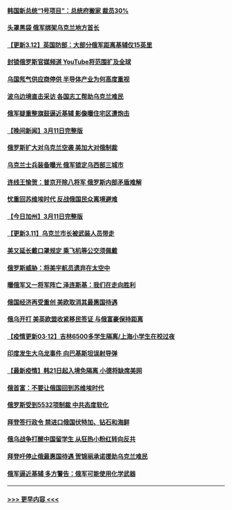 #### [韩国新总统“1号项目”：总统府搬家 裁员30%](../pages/prog202/a103371790.md?t=03121953) 
#### [头罩黑袋 俄军绑架乌克兰地方首长](../pages/prog202/a103371746.md?t=03121953) 
#### [【更新3.12】英国防部：大部分俄军距离基辅仅15英里](../pages/prog202/a103371719.md?t=03121953) 
#### [封锁俄罗斯官媒频道 YouTube将范围扩及全球](../pages/prog202/a103371736.md?t=03121953) 
#### [乌国氖气供应商停供 半导体产业为何高度重视](../pages/prog202/a103371698.md?t=03121953) 
#### [波乌边境直击采访 各国志工帮助乌克兰难民](../pages/prog202/a103371299.md?t=03121953) 
#### [俄军疑重整旗鼓逼近基辅 影像曝住宅区遭炮击](../pages/prog202/a103371584.md?t=03121953) 
#### [【晚间新闻】3月11日完整版](../pages/prog202/a103371561.md?t=03121953) 
#### [俄罗斯扩大对乌克兰空袭 美加大对俄制裁](../pages/prog202/a103371390.md?t=03121953) 
#### [乌克兰士兵装备曝光 俄军锁定乌西部三城市](../pages/prog202/a103371426.md?t=03121953) 
#### [连线王愉贺：普京开除八将军 俄罗斯内部矛盾难解](../pages/prog202/a103371442.md?t=03121953) 
#### [忧重回苏维埃时代 反战俄国民众离境避难](../pages/prog202/a103371529.md?t=03121953) 
#### [【今日加州】3月11日完整版](../pages/prog202/a103371549.md?t=03121953) 
#### [【更新3.11】乌克兰市长被武装人员带走](../pages/prog202/a103370799.md?t=03121953) 
#### [美又延长戴口罩规定 乘飞机等公交须佩戴](../pages/prog202/a103371325.md?t=03121953) 
#### [俄罗斯威胁：将美宇航员遗弃在太空中](../pages/prog202/a103371355.md?t=03121953) 
#### [曝俄军又一将军阵亡 泽连斯基：我们在走向胜利](../pages/prog202/a103371431.md?t=03121953) 
#### [俄国经济再受重创 美欧取消其最惠国待遇](../pages/prog202/a103371370.md?t=03121953) 
#### [俄乌开打 美英欧盟收紧移民签证 与俄富豪保持距离](../pages/prog202/a103371298.md?t=03121953) 
#### [【疫情更新03·12】吉林6500多学生隔离/上海小学生在校过夜](../pages/prog202/a103360523.md?t=03121953) 
#### [印度发生大乌龙事件 向巴基斯坦误射导弹](../pages/prog202/a103371318.md?t=03121953) 
#### [【最新疫情】韩21日起入境免隔离 小德将缺席美网](../pages/prog202/a103371109.md?t=03121953) 
#### [俄首富：不要让俄国回到苏维埃时代](../pages/prog202/a103371255.md?t=03121953) 
#### [俄罗斯受到5532项制裁 中共态度软化](../pages/prog202/a103371221.md?t=03121953) 
#### [拜登签行政令 禁进口俄国伏特加、钻石和海鲜](../pages/prog202/a103371102.md?t=03121953) 
#### [俄乌战争打醒中国留学生 从狂热小粉红转向反共](../pages/prog202/a103371209.md?t=03121953) 
#### [拜登吁停止俄最惠国待遇 贺锦丽承诺援助乌克兰难民](../pages/prog202/a103371213.md?t=03121953) 
#### [俄军逼近基辅 多方警告：俄军可能使用化学武器](../pages/prog202/a103371199.md?t=03121953) 

----
#### [ >>> 更早内容 <<< ](../indexes/prog202-earlier.md)
